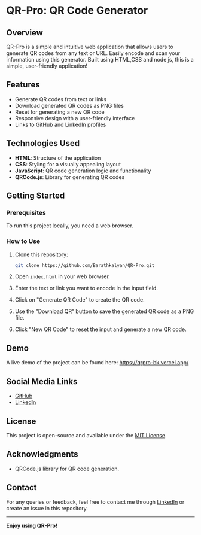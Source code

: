 # QR-Pro: QR Code Generator

## Overview
QR-Pro is a simple and intuitive web application that allows users to generate QR codes from any text or URL. Easily encode and scan your information using this generator. Built using HTML,CSS and node js, this is a simple,  user-friendly application!

## Features
- Generate QR codes from text or links
- Download generated QR codes as PNG files
- Reset for generating a new QR code
- Responsive design with a user-friendly interface
- Links to GitHub and LinkedIn profiles

## Technologies Used
- **HTML**: Structure of the application
- **CSS**: Styling for a visually appealing layout
- **JavaScript**: QR code generation logic and functionality
- **QRCode.js**: Library for generating QR codes

## Getting Started

### Prerequisites
To run this project locally, you need a web browser.

### How to Use
1. Clone this repository:
    ```bash
    git clone https://github.com/Barathkalyan/QR-Pro.git
    ```
2. Open `index.html` in your web browser.

3. Enter the text or link you want to encode in the input field.

4. Click on "Generate QR Code" to create the QR code.

5. Use the "Download QR" button to save the generated QR code as a PNG file.

6. Click "New QR Code" to reset the input and generate a new QR code.

## Demo
A live demo of the project can be found here: https://qrpro-bk.vercel.app/

## Social Media Links
- [GitHub](https://github.com/Barathkalyan)
- [LinkedIn](https://www.linkedin.com/in/t-barathkalyan-b4253328b/)

## License
This project is open-source and available under the [MIT License](LICENSE).

## Acknowledgments
- QRCode.js library for QR code generation.

## Contact
For any queries or feedback, feel free to contact me through [LinkedIn](https://www.linkedin.com/in/t-barathkalyan-b4253328b/) or create an issue in this repository.

---

**Enjoy using QR-Pro!**

